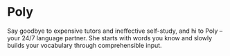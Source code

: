 # Poly
Say goodbye to expensive tutors and ineffective self-study, and hi to Poly – your 24/7 language partner. She starts with words you know and slowly builds your vocabulary through comprehensible input. 
